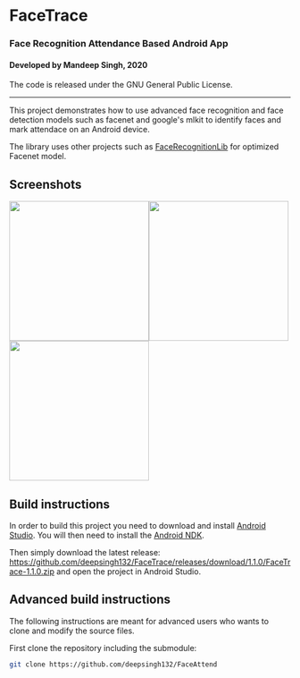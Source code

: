 # FaceTrace
### Face Recognition Attendance Based Android App



#### Developed by Mandeep Singh, 2020

The code is released under the GNU General Public License.
_________
<!-- [![Build Status](https://travis-ci.com/deepsingh132/FaceAttend.svg?branch=master)](https://travis-ci.com/github/deepsingh132/FaceAttend) -->

This project demonstrates how to use advanced face recognition and face detection models such as facenet and google's mlkit to identify faces and mark attendace on an Android device.

The library uses other projects such as [FaceRecognitionLib](https://github.com/estebanuri/face_recognition) for optimized Facenet model.

## Screenshots

<img src="face_detected_kristian.png" width=250/><img src="face_detected_jon.png" width=250/><img src="navigation_menu.png" width=250/>

## Build instructions

In order to build this project you need to download and install [Android Studio](http://developer.android.com/sdk/index.html). You will then need to install the [Android NDK](https://developer.android.com/studio/projects/add-native-code.html#download-ndk).

Then simply download the latest release: <https://github.com/deepsingh132/FaceTrace/releases/download/1.1.0/FaceTrace-1.1.0.zip> and open the project in Android Studio.

## Advanced build instructions

The following instructions are meant for advanced users who wants to clone and modify the source files.

First clone the repository including the submodule:

```bash
git clone https://github.com/deepsingh132/FaceAttend
```

